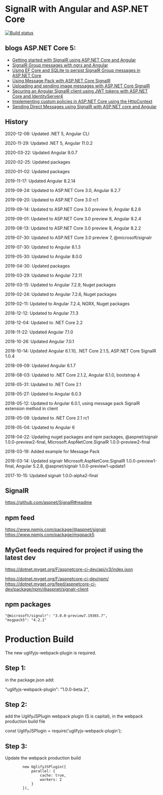 # SignalR with Angular and ASP.NET Core

[![Build status](https://ci.appveyor.com/api/projects/status/9si04k3e5x2ksrj4?svg=true)](https://ci.appveyor.com/project/damienbod/aspnetcoreangularsignalr)

## blogs ASP.NET Core 5:

<ul>	
	
<li><a href="https://damienbod.com/2017/09/12/getting-started-with-signalr-using-asp-net-core-and-angular/">Getting started with SignalR using ASP.NET Core and Angular</a></li>
<li><a href="https://damienbod.com/2017/09/18/signalr-group-messages-with-ngrx-and-angular/">SignalR Group messages with ngrx and Angular</a></li>
<li><a href="https://damienbod.com/2017/09/29/using-ef-core-and-sqlite-to-persist-signalr-group-messages-in-asp-net-core/">Using EF Core and SQLite to persist SignalR Group messages in ASP.NET Core</a></li>
<li><a href="https://damienbod.com/2018/03/19/using-message-pack-with-asp-net-core-signalr/">Using Message Pack with ASP.NET Core SignalR</a> </li>
<li><a href="https://damienbod.com/2018/05/13/uploading-and-sending-image-messages-with-asp-net-core-signalr/">Uploading and sending image messages with ASP.NET Core SignalR</a></li>		
<li><a href="https://damienbod.com/2017/10/16/securing-an-angular-signalr-client-using-jwt-tokens-with-asp-net-core-and-identityserver4/">Securing an Angular SignalR client using JWT tokens with ASP.NET Core and IdentityServer4</a></li>
<li><a href="https://damienbod.com/2017/10/23/implementing-custom-policies-in-asp-net-core-using-the-httpcontext/">Implementing custom policies in ASP.NET Core using the HttpContext</a></li>
<li><a href="https://damienbod.com/2017/12/05/sending-direct-messages-using-signalr-with-asp-net-core-and-angular/">Sending Direct Messages using SignalR with ASP.NET core and Angular</a> </li>
</ul>

## History

2020-12-06: Updated .NET 5, Angular CLI

2020-11-29: Updated .NET 5, Angular 11.0.2

2020-03-22: Updated Angular 9.0.7

2020-02-25: Updated packages

2020-01-02: Updated packages

2019-11-17: Updated Angular 8.2.14

2019-09-24: Updated to ASP.NET Core 3.0, Angular 8.2.7

2019-09-20: Updated to ASP.NET Core 3.0 rc1

2019-09-14: Updated to ASP.NET Core 3.0 preview 9, Angular 8.2.6

2019-09-01: Updated to ASP.NET Core 3.0 preview 8, Angular 8.2.4

2019-08-13: Updated to ASP.NET Core 3.0 preview 8, Angular 8.2.2

2019-07-30: Updated to ASP.NET Core 3.0 preview 7, @microsoft/signalr

2019-07-30: Updated to Angular 8.1.3

2019-05-30: Updated to Angular 8.0.0

2019-04-30: Updated packages

2019-03-29: Updated to Angular 7.2.11

2019-03-15: Updated to Angular 7.2.9, Nuget packages

2019-02-24: Updated to Angular 7.2.6, Nuget packages

2019-02-11: Updated to Angular 7.2.4, NGRX, Nuget packages

2018-12-12: Updated to Angular 7.1.3

2018-12-04: Updated to .NET Core 2.2

2018-11-22: Updated  Angular 7.1.0

2018-10-26: Updated  Angular 7.0.1

2018-10-14: Updated  Angular 6.1.10, .NET Core 2.1.5, ASP.NET Core SignalR 1.0.4

2018-09-09: Updated  Angular 6.1.7

2018-08-03: Updated to .NET Core 2.1.2, Angular 6.1.0, bootstrap 4

2018-05-31: Updated to .NET Core 2.1

2018-05-27: Updated to Angular 6.0.3

2018-05-12: Updated to Angular 6.0.1, using message pack SignalR extension method in client

2018-05-08: Updated to .NET Core 2.1 rc1

2018-05-04: Updated to Angular 6

2018-04-22: Updating nuget packages and npm packages, @aspnet/signalr 1.0.0-preview2-final, Microsoft.AspNetCore.SignalR 1.0.0-preview2-final

2018-03-19: Added example for Message Pack

2018-03-14: Updated signalr Microsoft.AspNetCore.SignalR 1.0.0-preview1-final, Angular 5.2.8, @aspnet/signalr 1.0.0-preview1-update1

2017-10-15: Updated signalr 1.0.0-alpha2-final

## SignalR

https://github.com/aspnet/SignalR#readme

## npm feed

https://www.npmjs.com/package/@aspnet/signalr
https://www.npmjs.com/package/msgpack5

## MyGet feeds required for project if using the latest dev

https://dotnet.myget.org/F/aspnetcore-ci-dev/api/v3/index.json

https://dotnet.myget.org/F/aspnetcore-ci-dev/npm/
https://dotnet.myget.org/feed/aspnetcore-ci-dev/package/npm/@aspnet/signalr-client

## npm packages

	"@microsoft/signalr": "3.0.0-preview7.19365.7",
	"msgpack5": "4.2.1"


# Production Build

The new uglifyjs-webpack-plugin is required.

## Step 1: 
in the package.json add:

"uglifyjs-webpack-plugin": "1.0.0-beta.2",

## Step 2: 

add the UglifyJSPlugin webpack plugin (S is capital), in the webpack production build file

const UglifyJSPlugin = require('uglifyjs-webpack-plugin');

## Step 3: 

Update the webpack production build

```
        new UglifyJSPlugin({
            parallel: {
                cache: true,
                workers: 2
            }
        }),
```

